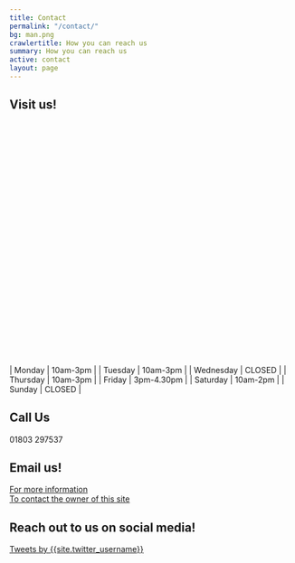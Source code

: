```yaml
---
title: Contact
permalink: "/contact/"
bg: man.png
crawlertitle: How you can reach us
summary: How you can reach us
active: contact
layout: page
---
```


## Visit us!

<div id="googleMap" style="width:100%;height:400px;"></div>

<script>
function myMap() {
var mapProp= {
    center:new google.maps.LatLng(50.468161,-3.531531),
    zoom:20,
};
var map=new google.maps.Map(document.getElementById("googleMap"),mapProp);
}
</script>

<script src="https://maps.googleapis.com/maps/api/js?key=AIzaSyCocy6_kZ4oaS0t1nrOMYsEZkbr6YcZPrU&callback=myMap"></script>
<br/>

| Monday | 10am-3pm |
| Tuesday | 10am-3pm |
| Wednesday | CLOSED |
| Thursday | 10am-3pm |
| Friday | 3pm-4.30pm |
| Saturday | 10am-2pm |
| Sunday | CLOSED |

<h2>Call Us</h2>
<p>01803 297537</p>

<h2>Email us!</h2>

<a href="mailto:information@humanitytorbay.org.uk">For more information</a>
<br/>
<a href="mailto:{{site.email}}">To contact the owner of this site</a>

<h2>Reach out to us on social media!</h2>

<a class="twitter-timeline" data-lang="en" data-width="500" data-dnt="true" data-height="500" href="https://twitter.com/{{site.twitter_username}}">Tweets by {{site.twitter_username}}</a> <script async src="//platform.twitter.com/widgets.js" charset="utf-8"></script>